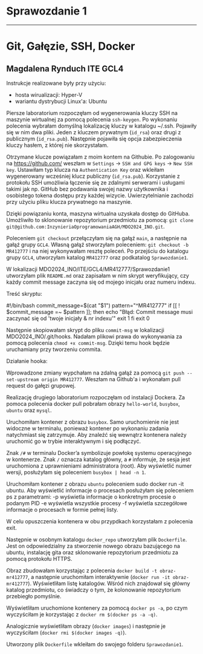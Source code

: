 # Sprawozdanie 1

---
# Git, Gałęzie, SSH, Docker

## Magdalena Rynduch ITE GCL4

Instrukcje realizowane były przy użyciu:
- hosta wirualizacji: Hyper-V
- wariantu dystrybucji Linux'a: Ubuntu

Piersze laboratorium rozpoczęłam od wygenerowania kluczy SSH na maszynie wirtualnej za pomocą polecenia `ssh-keygen`. Po wykonaniu polecenia wybrałam domyślną lokalizację kluczy w katalogu ~/.ssh. Pojawiły się w nim dwa pliki. Jeden z kluczem prywatnym (`id_rsa`) oraz drugi z publicznym (`id_rsa.pub`). Następnie pojawiła się opcja zabezpieczenia kluczy hasłem, z której nie skorzystałam.

Otrzymane klucze powiązałam z moim kontem na Githubie. Po zalogowaniu na https://github.com/ weszłam w `Settings` -> `SSH and GPG keys` -> `New SSH key`. Ustawiłam typ klucza na `Authentication Key` oraz wkleiłam wygenerowany wcześniej klucz publiczny (`id_rsa.pub`). 
Korzystanie z protokołu SSH umożliwia łączenie się ze zdalnymi serwerami i usługami takimi jak np. GitHub bez podawania swojej nazwy użytkownika i osobistego tokena dostępu przy każdej wizycie. Uwierzytelnianie zachodzi przy użyciu pliku klucza prywatnego na maszynie.

Dzięki powiązaniu konta, maszyna wirtualna uzyskała dostęp do GitHuba. Umożliwiło to sklonowanie repozytorium przedmiotu za pomocą: `git clone git@github.com:InzynieriaOprogramowaniaAGH/MDO2024_INO.git`. 

Poleceniem `git checkout` przełączyłam się na gałąź `main`, a następnie na gałąź grupy `GCL4`. Własną gałąź stworzyłam poleceniem: `git checkout -b MR412777` i na niej wykonywałam resztę poleceń. Po przejściu do katalogu grupy `GCL4`, utworzyłam katalog `MR412777` oraz podkatalog `Sprawozdanie1`.

W lokalizacji MDO2024_INO/ITE/GCL4/MR412777/Sprawozdanie1 utworzyłam plik `README.md` oraz zapisałam w nim skrypt weryfikujący, czy każdy commit message zaczyna się od mojego inicjału oraz numeru indexu.

Treść skryptu:

#!/bin/bash
commit_message=$(cat "$1")
pattern="^MR412777"
if [[ ! $commit_message =~ $pattern ]]; then
  echo "Błąd: Commit message  musi zaczynać się od 'twoje inicjały & nr indexu'"
  exit 1
fi
exit 0

Następnie skopiowałam skrypt do pliku `commit-msg` w lokalizacji MDO2024_INO/.git/hooks. Nadałam plikowi prawa do wykonywania za pomocą polecenia `chmod +x commit-msg`. Dzięki temu hook będzie uruchamiany przy tworzeniu commita.

Działanie hooka:

Wprowadzone zmiany wypchałam na zdalną gałąź za pomocą `git push --set-upstream origin MR412777`. Weszłam na Github'a i wykonałam pull request do gałęzi grupowej.

Realizację drugiego laboratorium rozpoczęłam od instalacji Dockera. 
Za pomoca polecenia docker pull pobrałam obrazy `hello-world`, `busybox`, `ubuntu` oraz `mysql`. 

Uruchomiłam kontener z obrazu `busybox`. Samo uruchomienie nie jest widoczne w terminalu, ponieważ kontener po wykonaniu zadania natychmiast się zatrzymuje. Aby znaleźć się wewnątrz kontenera należy uruchomić go w trybie interaktywnym i się podłączyć. 


Znak `/#` w terminalu Docker’a symbolizuje powłokę systemu operacyjnego w kontenerze. Znak `/` oznacza katalog główny, a `#` informuje, że ​​sesja jest uruchomiona z uprawnieniami administratora (root). 
Aby wyświetlić numer wersji, posłużyłam się poleceniem `busybox | head -n 1`.

Uruchomiłam kontener z obrazu `ubuntu` poleceniem sudo docker run -it ubuntu. Aby wyświetlić informacje o procesach posłużyłam się poleceniem ps z parametrami:
    -p wyświetla informacje o konkretnym procesie o podanym PID
    -e wyświetla wszystkie procesy
    -f wyświetla szczegółowe informacje o procesach w formie pełnej listy.

W celu opuszczenia kontenera w obu przypdkach korzystałam z polecenia exit.

Następnie w osobnym katalogu `docker_repo` utworzyłam plik `Dockerfile`. Jest on odpowiedzialny za stworzenie nowego obrazu bazującego na ubuntu, instalację gita oraz sklonowanie repozytorium przedmiotu za pomocą protokołu HTTPS. 

Obraz zbudowałam korzystając z polecenia `docker build -t obraz-mr412777`, a następnie uruchomiłam interaktywnie (`docker run -it obraz-mr412777`). Wyświetliłam listę katalogów. Wśród nich znajdował się główny katalog przedmiotu, co świadczy o tym, że kolonowanie repozytorium przebiegło pomyślnie.

Wyświetliłam uruchomione kontenery za pomocą `docker ps -a`, po czym wyczyściłam je korzystając z `docker rm $(docker ps -a -q)`.

Analogicznie wyświetliłam obrazy (`docker images`) i następnie je wyczyściłam (`docker rmi $(docker images -q)`).

Utworzony plik `Dockerfile` wkleiłam do swojego folderu `Sprawozdanie1`.
